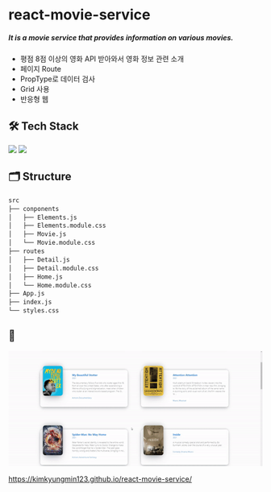 # react-movie-service

##### It is a movie service that provides information on various movies.

- 평점 8점 이상의 영화 API 받아와서 영화 정보 관련 소개
- 페이지 Route
- PropType로 데이터 검사
- Grid 사용
- 반응형 웹

## 🛠 Tech Stack

<img src="https://img.shields.io/badge/React-61DAFB?style=flat-square&logo=React&logoColor=white"/> <img src="https://img.shields.io/badge/CSS3-1572B6?style=flat-square&logo=CSS3&logoColor=white"/>

## 🗂 Structure

```bash
src
├── conponents
│   ├── Elements.js
│   ├── Elements.module.css
│   ├── Movie.js
│   └── Movie.module.css
├── routes
│   ├── Detail.js
│   ├── Detail.module.css
│   ├── Home.js
│   └── Home.module.css
├── App.js
├── index.js
└── styles.css
```

## 👀

<img src="img/movie.gif">

https://kimkyungmin123.github.io/react-movie-service/
